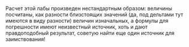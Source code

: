 Расчет этой лабы произведен нестандартным образом: величины посчитаны, как разности близстоящих значений (да, под дельтами тут имеются в виду разности) величин изначальных, а формулы для погрешности имеют неизвестный источник, хоть и дают правдоподобный результат, советую найти еще один источник для заимствования!